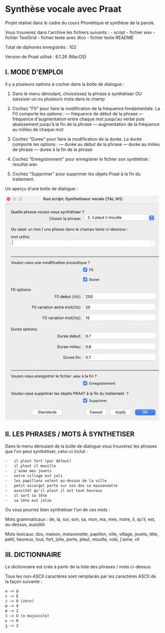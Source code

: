 # Synthèse vocale avec Praat
Projet réalisé dans le cadre du cours Phonétique et synthèse de la parole.

Vous trouverez dans l'archive les fichiers suivants :
	-	script
	-	fichier wav
	-	fichier TextGrid
	-	fichier texte avec dico
	-	fichier texte README

Total de diphones enregistrés : 102

Version de Praat utilisé : 6.1.26 (MacOS)


## I. MODE D'EMPLOI
Il y a plusieurs options à cocher dans la boîte de dialogue :

1.	Dans le menu déroulant, choississez la phrase à synthétiser OU
saissiser un ou plusieurs mots dans le champ

2.	Cochez "F0" pour faire la modification de la fréquence fondamentale. 
La F0 comporte les options : 
	—	fréquence de début de la phrase
	—	fréquence d'augmentation entre chaque mot jusqu'au verbe puis
		abaissement jusqu'à la fin de la phrase
	—	augmentation de la fréquence au millieu de chaque mot

3. Cochez "Duree" pour faire la modification de la durée.
La durée comporte les options : 
	—	durée au début de la phrase
	—	durée au milieu de phrase
	—	duree à la fin de la phrase

4. Cochez "Enregistrement" pour enregistrer le fichier son synthétisé : 
resultat.wav

5. Cochez "Supprimer" pour supprimer les objets Praat à la fin du traitement.

Un aperçu d'une boîte de dialogue :

 <img src="boite-de-dialogue.png" alt="drawing" width="500"/>

## II. LES PHRASES / MOTS À SYNTHETISER
Dans le menu déroulant de la boîte de dialogue vous trouverez les phrases
que l'on peut synthétiser, celui-ci inclut :

	-	il pleut fort (par défaut)
	-	il pleut il mouille
	-	j'aime mes jouets
	-	notre village est joli
	-	les papillons volent au-dessus de la ville
	-	petit escargot porte sur son dos sa maisonnette
	-	aussitôt qu'il pleut il est tout heureux
	-	il sort sa tête
	-	sa tête est jolie


Ou vous pourrez bien synthétiser l'un de ces mots :

Mots grammaticaux : de, la, sur, son, sa, mon, ma, mes, notre, il, qu'il,
est, au-dessus, aussitôt

Mots lexicaux: dos, maison, maisonnette, papillon, ville, village, jouets, 
tête, petit, heureux, tout, fort, jolie, porte, pleut, mouille, vole, 
j'aime, vit 



##  III. DICTIONNAIRE
Le dictionnaire est crée à partir de la liste des phrases / mots ci-dessus.

Tous les non-ASCII caractères sont remplacés par les caractères ASCII de
la façon suivante :

	ə —> @
	ɛ —> E
	ɔ —> 0 (zéro)
	œ —> 9
	ø —> 2
	ɔ̃ —> O (o majuscule)
	ʁ —> R
	ʒ —> Z
